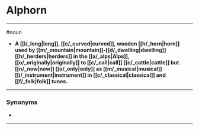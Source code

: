 # Alphorn
---
#noun
- **A [[l/_long|long]], [[c/_curved|curved]], wooden [[h/_horn|horn]] used by [[m/_mountain|mountain]]-[[d/_dwelling|dwelling]] [[h/_herders|herders]] in the [[a/_alps|Alps]], [[o/_originally|originally]] to [[c/_call|call]] [[c/_cattle|cattle]] but [[n/_now|now]] [[o/_only|only]] as [[m/_musical|musical]] [[i/_instrument|instrument]] in [[c/_classical|classical]] and [[f/_folk|folk]] tunes.**
---
### Synonyms
- 
---
